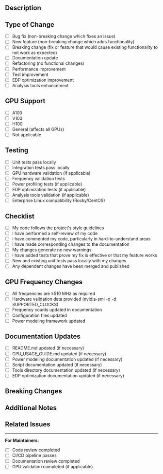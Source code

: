 ## Description
<!-- Provide a brief description of the changes in this PR -->

## Type of Change
<!-- Mark the relevant option with an [x] -->
- [ ] Bug fix (non-breaking change which fixes an issue)
- [ ] New feature (non-breaking change which adds functionality)
- [ ] Breaking change (fix or feature that would cause existing functionality to not work as expected)
- [ ] Documentation update
- [ ] Refactoring (no functional changes)
- [ ] Performance improvement
- [ ] Test improvement
- [ ] EDP optimization improvement
- [ ] Analysis tools enhancement

## GPU Support
<!-- If this PR affects GPU support, mark relevant GPUs -->
- [ ] A100
- [ ] V100  
- [ ] H100
- [ ] General (affects all GPUs)
- [ ] Not applicable

## Testing
<!-- Mark the testing you have performed -->
- [ ] Unit tests pass locally
- [ ] Integration tests pass locally
- [ ] GPU hardware validation (if applicable)
- [ ] Frequency validation tests
- [ ] Power profiling tests (if applicable)
- [ ] EDP optimization tests (if applicable)
- [ ] Analysis tools validation (if applicable)
- [ ] Enterprise Linux compatibility (Rocky/CentOS)

## Checklist
<!-- Mark completed items with an [x] -->
- [ ] My code follows the project's style guidelines
- [ ] I have performed a self-review of my code
- [ ] I have commented my code, particularly in hard-to-understand areas
- [ ] I have made corresponding changes to the documentation
- [ ] My changes generate no new warnings
- [ ] I have added tests that prove my fix is effective or that my feature works
- [ ] New and existing unit tests pass locally with my changes
- [ ] Any dependent changes have been merged and published

## GPU Frequency Changes
<!-- If this PR modifies GPU frequencies, complete this section -->
- [ ] All frequencies are ≥510 MHz as required
- [ ] Hardware validation data provided (nvidia-smi -q -d SUPPORTED_CLOCKS)
- [ ] Frequency counts updated in documentation
- [ ] Configuration files updated
- [ ] Power modeling framework updated

## Documentation Updates
<!-- If this PR includes documentation changes -->
- [ ] README.md updated (if necessary)
- [ ] GPU_USAGE_GUIDE.md updated (if necessary)
- [ ] Power modeling documentation updated (if necessary)
- [ ] Script documentation updated (if necessary)
- [ ] Tools directory documentation updated (if necessary)
- [ ] EDP optimization documentation updated (if necessary)

## Breaking Changes
<!-- If this PR includes breaking changes, describe them -->
<!-- Describe what users need to do to migrate their code -->

## Additional Notes
<!-- Add any additional information about this PR -->

## Related Issues
<!-- Link any related issues using "Fixes #123" or "Closes #123" -->

---

**For Maintainers:**
- [ ] Code review completed
- [ ] CI/CD pipeline passes
- [ ] Documentation review completed
- [ ] GPU validation completed (if applicable)
